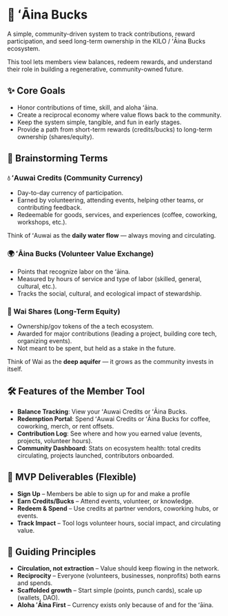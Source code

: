 # 🌱 ʻĀina Bucks
A simple, community-driven system to track contributions, reward participation, and seed long-term ownership in the KILO / ʻĀina Bucks ecosystem.

This tool lets members view balances, redeem rewards, and understand their role in building a regenerative, community-owned future.

## ✨ Core Goals

- Honor contributions of time, skill, and aloha ʻāina.
- Create a reciprocal economy where value flows back to the community.
- Keep the system simple, tangible, and fun in early stages.
- Provide a path from short-term rewards (credits/bucks) to long-term ownership (shares/equity).

## 🔑 Brainstorming Terms
### 💧 ʻAuwai Credits (Community Currency)
- Day-to-day currency of participation.
- Earned by volunteering, attending events, helping other teams, or contributing feedback.
- Redeemable for goods, services, and experiences (coffee, coworking, workshops, etc.).

Think of ʻAuwai as the **daily water flow** — always moving and circulating.

### 🌍 ʻĀina Bucks (Volunteer Value Exchange)
- Points that recognize labor on the ʻāina.
- Measured by hours of service and type of labor (skilled, general, cultural, etc.).
- Tracks the social, cultural, and ecological impact of stewardship.

### 🌊 Wai Shares (Long-Term Equity)

- Ownership/gov tokens of the a tech ecosystem.
- Awarded for major contributions (leading a project, building core tech, organizing events).
- Not meant to be spent, but held as a stake in the future.

Think of Wai as the **deep aquifer** — it grows as the community invests in itself.

## 🛠 Features of the Member Tool

- **Balance Tracking**: View your ʻAuwai Credits or ʻĀina Bucks.
- **Redemption Portal**: Spend ʻAuwai Credits or ʻĀina Bucks for coffee, coworking, merch, or rent offsets.
- **Contribution Log**: See where and how you earned value (events, projects, volunteer hours).
- **Community Dashboard**: Stats on ecosystem health: total credits circulating, projects launched, contributors onboarded.

## 🚀 MVP Deliverables (Flexible)
- **Sign Up** – Members be able to sign up for and make a profile
- **Earn Credits/Bucks** – Attend events, volunteer, or knowledge.
- **Redeem & Spend** – Use credits at partner vendors, coworking hubs, or events.
- **Track Impact** – Tool logs volunteer hours, social impact, and circulating value.

## 📜 Guiding Principles
- **Circulation, not extraction** – Value should keep flowing in the network.
- **Reciprocity** – Everyone (volunteers, businesses, nonprofits) both earns and spends.
- **Scaffolded growth** – Start simple (points, punch cards), scale up (wallets, DAO).
- **Aloha ʻĀina First** – Currency exists only because of and for the ʻāina.